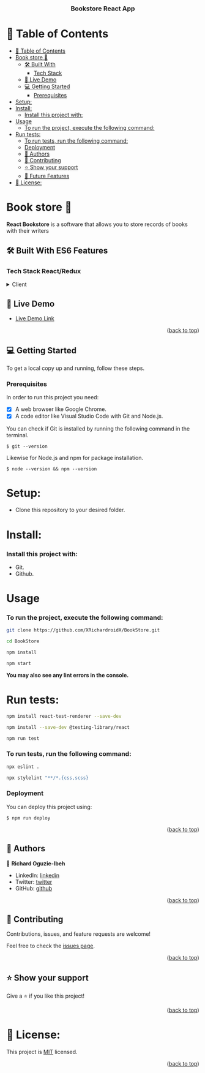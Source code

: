 <a name="readme-top"></a>

<div align="center">
  <h3><b>Bookstore React App</b></h1>
</div>

# 📗 Table of Contents

- [📗 Table of Contents](#-table-of-contents)
- [Book store 📖 ](#book-store--)
  - [🛠 Built With ](#-built-with-)
    - [Tech Stack ](#tech-stack-)
  - [🚀 Live Demo ](#-live-demo-)
  - [💻 Getting Started ](#-getting-started-)
    - [Prerequisites](#prerequisites)
- [Setup:](#setup)
- [Install:](#install)
    - [Install this project with:](#install-this-project-with)
- [Usage](#usage)
    - [To run the project, execute the following command:](#to-run-the-project-execute-the-following-command)
- [Run tests:](#run-tests)
    - [To run tests, run the following command:](#to-run-tests-run-the-following-command)
    - [Deployment](#deployment)
  - [👥 Authors ](#-authors-)
  - [🤝 Contributing ](#-contributing-)
  - [⭐️ Show your support ](#️-show-your-support-)
  - [🔭 Future Features ](#-future-features-)
- [📝 License:](#-license)

<!-- PROJECT DESCRIPTION -->

# Book store 📖 <a name="about-project"></a>


<b>React Bookstore</b> is a software that allows you to store records of books with their writers

## 🛠 Built With <a name="built-with">ES6 Features</a>

### Tech Stack <a name="tech-stack">React/Redux</a>


<details>
  <summary>Client</summary>
  <ul>
    <li><a href="https://reactjs.org/">React.js</a></li>
  </ul>
</details>


## 🚀 Live Demo <a name="live-demo"></a>


- [Live Demo Link](https://github.com/XRichardroidX/BookStore/src)

<p align="right">(<a href="#readme-top">back to top</a>)</p>

<!-- GETTING STARTED -->

## 💻 Getting Started <a name="getting-started"></a>


To get a local copy up and running, follow these steps.

### Prerequisites

In order to run this project you need:
- [x] A web browser like Google Chrome.
- [x] A code editor like Visual Studio Code with Git and Node.js.

You can check if Git is installed by running the following command in the terminal.
```
$ git --version
```

Likewise for Node.js and npm for package installation.
```
$ node --version && npm --version
```

# Setup:
- Clone this repository to your desired folder.

# Install:
### Install this project with:
- Git.
- Github.
# Usage

### To run the project, execute the following command:

  ```sh 
  git clone https://github.com/XRichardroidX/BookStore.git
  ```
  ```sh 
  cd BookStore
  ```
  ```sh 
  npm install
  ```
  ```sh 
  npm start
  ```

**You may also see any lint errors in the console.**



# Run tests:

  ```sh 
  npm install react-test-renderer --save-dev
  ```
  ```sh 
  npm install --save-dev @testing-library/react
  ```
  ```sh 
  npm run test
  ```
### To run tests, run the following command:
  ```sh 
  npx eslint .
  ```
   ```sh 
  npx stylelint "**/*.{css,scss}
  ```



### Deployment

You can deploy this project using:

```
$ npm run deploy
```


<p align="right">(<a href="#readme-top">back to top</a>)</p>

<!-- AUTHORS -->

## 👥 Authors <a name="authors"></a>


👤 **Richard Oguzie-Ibeh**

- LinkedIn: [linkedin](https://www.linkedin.com/in/richard-oguzie-ibeh-b4a975231)
- Twitter: [twitter](https://twitter.com/RichardroiDX)
- GitHub: [github](https://github.com/XRichardroidX)

<p align="right">(<a href="#readme-top">back to top</a>)</p>

## 🤝 Contributing <a name="contributing"></a>

Contributions, issues, and feature requests are welcome!

Feel free to check the [issues page](https://github.com/XRichardroidX/BookStore/issues).

<p align="right">(<a href="#readme-top">back to top</a>)</p>



## ⭐️ Show your support <a name="support"></a>



Give a ⭐️ if you like this project!

<p align="right">(<a href="#readme-top">back to top</a>)</p>

# 📝 License:
This project is [MIT](MIT.md) licensed.
<p align="right">(<a href="#readme-top">back to top</a>)</p>
